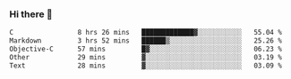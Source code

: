 ### Hi there 👋

<!--
**WShiBin/WShiBin** is a ✨ _special_ ✨ repository because its `README.md` (this file) appears on your GitHub profile.

Here are some ideas to get you started:

- 🔭 I’m currently working on ...
- 🌱 I’m currently learning ...
- 👯 I’m looking to collaborate on ...
- 🤔 I’m looking for help with ...
- 💬 Ask me about ...
- 📫 How to reach me: ...
- 😄 Pronouns: ...
- ⚡ Fun fact: ...
-->

<!--START_SECTION:waka-->

```txt
C                8 hrs 26 mins   █████████████▓░░░░░░░░░░░   55.04 %
Markdown         3 hrs 52 mins   ██████▒░░░░░░░░░░░░░░░░░░   25.26 %
Objective-C      57 mins         █▓░░░░░░░░░░░░░░░░░░░░░░░   06.23 %
Other            29 mins         ▓░░░░░░░░░░░░░░░░░░░░░░░░   03.19 %
Text             28 mins         ▓░░░░░░░░░░░░░░░░░░░░░░░░   03.09 %
```

<!--END_SECTION:waka-->
